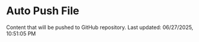 # Auto Push File

Content that will be pushed to GitHub repository.
Last updated: 06/27/2025, 10:51:05 PM